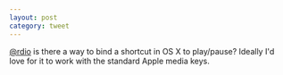 ```yaml
---
layout: post
category: tweet
---
```

[@rdio](http://twitter.com/rdio) is there a way to bind a shortcut in OS X to play/pause? Ideally I'd love for it to work with the standard Apple media keys.
